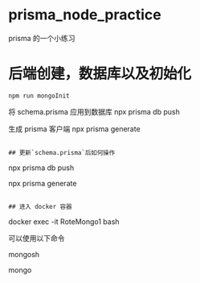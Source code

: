 # prisma_node_practice

prisma 的一个小练习

# 后端创建，数据库以及初始化

```
npm run mongoInit
```

将 schema.prisma 应用到数据库
npx prisma db push

生成 prisma 客户端
npx prisma generate

```

## 更新`schema.prisma`后如何操作

```

npx prisma db push

npx prisma generate

```

## 进入 docker 容器

```

docker exec -it RoteMongo1 bash

可以使用以下命令

mongosh

mongo
